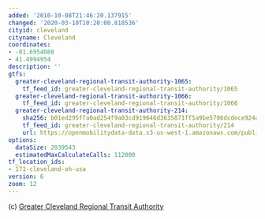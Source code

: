 ```yaml
---
added: '2010-10-08T21:46:20.137915'
changed: '2020-03-10T10:20:00.818536'
cityid: cleveland
cityname: Cleveland
coordinates:
- -81.6954088
- 41.4994954
description: ''
gtfs:
  greater-cleveland-regional-transit-authority-1065:
    tf_feed_id: greater-cleveland-regional-transit-authority/1065
  greater-cleveland-regional-transit-authority-1066:
    tf_feed_id: greater-cleveland-regional-transit-authority/1066
  greater-cleveland-regional-transit-authority-214:
    sha256: b01ed295ffa0ad254f9a03cd919646d3635871ff5a9be5706dcdece924acff7e
    tf_feed_id: greater-cleveland-regional-transit-authority/214
    url: https://openmobilitydata-data.s3-us-west-1.amazonaws.com/public/feeds/greater-cleveland-regional-transit-authority/214/20200306/gtfs.zip
options:
  dataSize: 2039543
  estimatedMaxCalculateCalls: 112000
tf_location_ids:
- 171-cleveland-oh-usa
version: 6
zoom: 12
---
```


(c) [Greater Cleveland Regional Transit Authority](http://www.riderta.com/)
